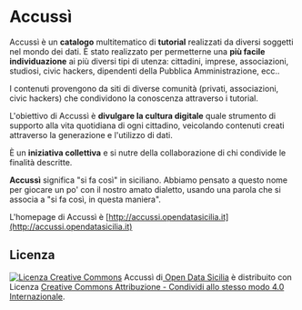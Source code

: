 # Accussì
<p>
	Accussì è un <strong>catalogo</strong> multitematico di <strong>tutorial</strong> realizzati da diversi soggetti nel mondo dei dati. È stato realizzato per permetterne una <strong>più facile individuazione</strong> ai più diversi tipi di utenza: cittadini, imprese,
	associazioni, studiosi, civic hackers, dipendenti della Pubblica Amministrazione, ecc..
</p>
<p>
	I contenuti provengono da siti di diverse comunità (privati, associazioni, civic hackers) che condividono la conoscenza attraverso i tutorial.
</p>
<p>
	L'obiettivo di Accussì è <strong>divulgare la cultura digitale</strong> quale strumento di supporto alla vita quotidiana di ogni cittadino, veicolando contenuti creati attraverso la generazione e l'utilizzo di dati.
</p>
<p>
	È un <strong>iniziativa collettiva</strong> e si nutre della collaborazione di chi condivide le finalità descritte.
</p>
<p><strong>Accussì</strong> significa "si fa così" in siciliano. Abbiamo pensato a questo nome per giocare un po' con il nostro amato dialetto, usando una parola che si associa a "si fa così, in questa maniera".</p>

L'homepage di Accussì è [http://accussi.opendatasicilia.it](http://accussi.opendatasicilia.it)

## Licenza
<p>
<a rel="license" href="http://creativecommons.org/licenses/by-sa/4.0/"><img alt="Licenza Creative Commons" style="border-width:0" src="https://i.creativecommons.org/l/by-sa/4.0/80x15.png"></a> <span xmlns:dct="http://purl.org/dc/terms/" property="dct:title">Accussì</span> di<a xmlns:cc="http://creativecommons.org/ns#" href="http://opendatasicilia.it" property="cc:attributionName" rel="cc:attributionURL"> Open Data Sicilia</a> è distribuito con Licenza <a rel="license" href="http://creativecommons.org/licenses/by-sa/4.0/">Creative Commons Attribuzione - Condividi allo stesso modo 4.0 Internazionale</a>.
</p>
